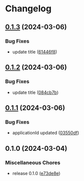 # Changelog

## [0.1.3](https://github.com/SchweizerischeBundesbahnen/DAS/compare/das_client-v0.1.2...das_client-v0.1.3) (2024-03-06)


### Bug Fixes

* update title ([61446f8](https://github.com/SchweizerischeBundesbahnen/DAS/commit/61446f8b9b4ab97bca4be12e0802932318e7fa0e))

## [0.1.2](https://github.com/SchweizerischeBundesbahnen/DAS/compare/das_client-v0.1.1...das_client-v0.1.2) (2024-03-06)


### Bug Fixes

* update title ([084cb7b](https://github.com/SchweizerischeBundesbahnen/DAS/commit/084cb7b413682b4d10b15a15bd0cbd79890696ff))

## [0.1.1](https://github.com/SchweizerischeBundesbahnen/DAS/compare/das_client-v0.1.0...das_client-v0.1.1) (2024-03-06)


### Bug Fixes

* applicationId updated ([03550df](https://github.com/SchweizerischeBundesbahnen/DAS/commit/03550df09a3ff016bdb0dc2e007a4b2b7875b80e))

## 0.1.0 (2024-03-04)


### Miscellaneous Chores

* release 0.1.0 ([e73de8e](https://github.com/SchweizerischeBundesbahnen/DAS/commit/e73de8ed6c8f44c533afcc709c822d14f554c065))
